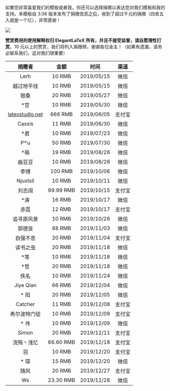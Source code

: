 如果您非常喜爱我们的模板或者我，你还可以选择捐赠以表达您对我们模板和我的支持。本模板自 3.08 版本发布了捐赠信息之后，收到了超过千元的捐赠（四舍五入就是一个亿），非常感谢！

![](https://github.com/ElegantLaTeX/ElegantBook/wiki/donate.jpg)

**赞赏费用的使用解释权归 ElegantLaTeX 所有，并且不接受监督，请自愿理性打赏**。10 元以上的赞赏，我们将列入捐赠榜，谢谢各位金主！（如果有遗漏，请务必联系我们，这对我们很重要）


| 捐赠者   | 金额 |  时间  | 渠道 |
| :------:   | :----:   | :----: | :------:   |
| Lerh   | 10 RMB |   2019/05/15   | 微信 |
| 越过地平线  | 10 RMB | 2019/05/15   | 微信 |
| 银桑 | 20 RMB | 2019/05/27  | 微信 |
| *空 | 10 RMB | 2019/05/30 | 微信 |
| [latexstudio.net](http://www.latexstudio.net) | 666 RMB | 2019/06/05 | 支付宝 |
| Cassis | 11 RMB | 2019/06/30 | 微信 |
| *君 | 10 RMB | 2019/07/23 | 微信 |
| P*u | 50 RMB | 2019/07/30 | 微信 |
| *萌 | 19 RMB | 2019/08/28 | 微信 |
| 曲豆豆 | 10 RMB | 2019/08/28 | 微信 |
| 李博 | 100 RMB | 2019/10/06 | 微信 |
| Njustsll | 10 RMB | 2019/10/11 | 微信 |
| 刘志阔 | 99.99 RMB | 2019/10/15 | 支付宝 |
| *涛 | 16 RMB | 2019/10/17 | 微信 |
| 赤霓 | 12 RMB | 2019/10/17 | 支付宝 |
| 追寻原风景 | 10 RMB | 2019/10/28 | 微信 |
| 郭德良 | 88 RMB | 2019/11/03 | 微信 |
| 自强不息 | 20 RMB | 2019/11/04 | 支付宝 |
| 读书之虫 | 20 RMB | 2019/11/18 | 微信 |
| *等    |  10 RMB | 2019/11/18 | 微信 |
| *哲   |  20 RMB | 2019/11/18 | 微信 |
| 佚名  | 10 RMB | 2019/11/24 | 微信 |
| Jiye Qian | 66 RMB | 2019/12/04 | 微信 |
| * 阳 | 20 RMB | 2019/12/05 | 微信 |
| Catcher | 11 RMB | 2019/12/08 | 支付宝 |
| 希尔波特门徒 | 10 RMB | 2019/12/09 | 支付宝 |
| * 伟 | 10 RMB | 2019/12/09 | 微信 |
| Simon | 20 RMB | 2019/12/11 | 支付宝 |
| 流殇丶浅忆 | 66.60 RMB | 2019/12/18 | 支付宝 |
| 羽 | 10 RMB | 2019/12/20 | 支付宝 |
| * 琛 | 15 RMB | 2019/12/20 | 微信 |
| 随风 | 20 RMB | 2019/12/27 | 支付宝 |
| Ws  | 23.30 RMB | 2019/12/28 | 微信 |
